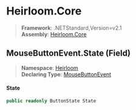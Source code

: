 # Heirloom.Core

> **Framework**: .NETStandard,Version=v2.1  
> **Assembly**: [Heirloom.Core][0]

## MouseButtonEvent.State (Field)

> **Namespace**: [Heirloom][0]  
> **Declaring Type**: [MouseButtonEvent][1]

#### State

```cs
public readonly ButtonState State
```

[0]: ../../../Heirloom.Core.md
[1]: ../MouseButtonEvent.md
